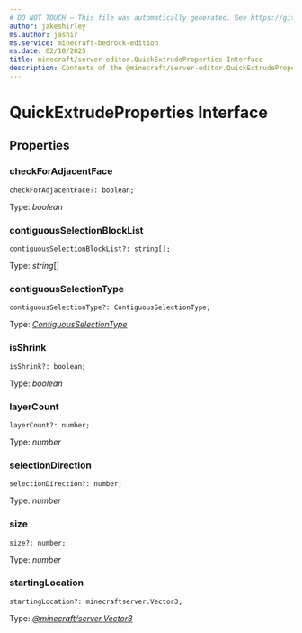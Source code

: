 ```yaml
---
# DO NOT TOUCH — This file was automatically generated. See https://github.com/mojang/minecraftapidocsgenerator to modify descriptions, examples, etc.
author: jakeshirley
ms.author: jashir
ms.service: minecraft-bedrock-edition
ms.date: 02/10/2025
title: minecraft/server-editor.QuickExtrudeProperties Interface
description: Contents of the @minecraft/server-editor.QuickExtrudeProperties class.
---
```

# QuickExtrudeProperties Interface

## Properties

### **checkForAdjacentFace**
`checkForAdjacentFace?: boolean;`

Type: *boolean*

### **contiguousSelectionBlockList**
`contiguousSelectionBlockList?: string[];`

Type: *string*[]

### **contiguousSelectionType**
`contiguousSelectionType?: ContiguousSelectionType;`

Type: [*ContiguousSelectionType*](ContiguousSelectionType.md)

### **isShrink**
`isShrink?: boolean;`

Type: *boolean*

### **layerCount**
`layerCount?: number;`

Type: *number*

### **selectionDirection**
`selectionDirection?: number;`

Type: *number*

### **size**
`size?: number;`

Type: *number*

### **startingLocation**
`startingLocation?: minecraftserver.Vector3;`

Type: [*@minecraft/server.Vector3*](../../../scriptapi/minecraft/server/Vector3.md)
